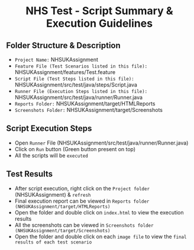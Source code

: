 <h1 align="center">NHS Test - Script Summary & Execution Guidelines</h1>

## Folder Structure & Description
- `Project Name:` NHSUKAssignment
- `Feature File (Test Scenarios listed in this file):` NHSUKAssignment/features/Test.feature
- `Script File (Test Steps listed in this file):` NHSUKAssignment/src/test/java/steps/Script.java
- `Runner File (Execution Steps listed in this file):` NHSUKAssignment/src/test/java/runner/Runner.java
- `Reports Folder:` NHSUKAssignment/target/HTMLReports
- `Screenshots Folder:` NHSUKAssignment/target/Screenshots

## Script Execution Steps
- Open `Runner` File (NHSUKAssignment/src/test/java/runner/Runner.java)
- Click on `Run` button (Green button present on top)
- All the scripts will be `executed`

## Test Results
- After script execution, right click on the `Project folder` (NHSUKAssignment) & `refresh`
- Final execution report can be viewed in `Reports folder (NHSUKAssignment/target/HTMLReports)`
- Open the folder and double click on `index.html` to view the execution results
- All the screenshots can be viewed in `Screenshots folder (NHSUKAssignment/target/Screenshots)`
- Open the folder and double click on each `image file` to view the `final results of each test scenario`
